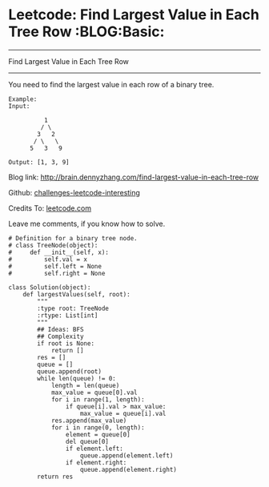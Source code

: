# Leetcode: Find Largest Value in Each Tree Row     :BLOG:Basic:


---

Find Largest Value in Each Tree Row  

---

You need to find the largest value in each row of a binary tree.  

    Example:
    Input: 
    
              1
             / \
            3   2
           / \   \  
          5   3   9 
    
    Output: [1, 3, 9]

Blog link: <http://brain.dennyzhang.com/find-largest-value-in-each-tree-row>  

Github: [challenges-leetcode-interesting](https://github.com/DennyZhang/challenges-leetcode-interesting/tree/master/find-largest-value-in-each-tree-row)  

Credits To: [leetcode.com](https://leetcode.com/problems/find-largest-value-in-each-tree-row/description)  

Leave me comments, if you know how to solve.  

    # Definition for a binary tree node.
    # class TreeNode(object):
    #     def __init__(self, x):
    #         self.val = x
    #         self.left = None
    #         self.right = None
    
    class Solution(object):
        def largestValues(self, root):
            """
            :type root: TreeNode
            :rtype: List[int]
            """
            ## Ideas: BFS
            ## Complexity
            if root is None:
                return []
            res = []
            queue = []
            queue.append(root)
            while len(queue) != 0:
                length = len(queue)
                max_value = queue[0].val
                for i in range(1, length):
                    if queue[i].val > max_value:
                        max_value = queue[i].val
                res.append(max_value)
                for i in range(0, length):
                    element = queue[0]
                    del queue[0]
                    if element.left:
                        queue.append(element.left)
                    if element.right:
                        queue.append(element.right)
            return res
